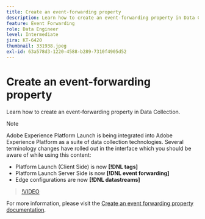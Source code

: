 ```yaml
---
title: Create an event-forwarding property
description: Learn how to create an event-forwarding property in Data Collection.
feature: Event Forwarding
role: Data Engineer
level: Intermediate
jira: KT-6420
thumbnail: 331938.jpeg
exl-id: 63a578d3-1220-4588-b289-7310f4905d52
---
```

# Create an event-forwarding property

Learn how to create an event-forwarding property in Data Collection.

>[!NOTE]
>
>Adobe Experience Platform Launch is being integrated into Adobe Experience Platform as a suite of data collection technologies. Several terminology changes have rolled out in the interface which you should be aware of while using this content:
>
> * Platform Launch (Client Side) is now **[!DNL tags]** 
> * Platform Launch Server Side is now **[!DNL event forwarding]** 
> * Edge configurations are now **[!DNL datastreams]**

>[!VIDEO](https://video.tv.adobe.com/v/331938?quality=12&learn=on)

For more information, please visit the [Create an event forwarding property documentation](https://experienceleague.adobe.com/docs/experience-platform/tags/event-forwarding/getting-started.html#create-an-event-forwarding-property).